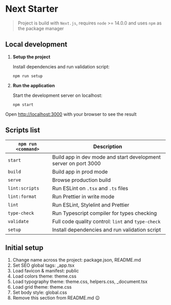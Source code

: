 # Next Starter

> Project is build with `Next.js`, requires `node` >= 14.0.0 and uses `npm` as the package manager

## Local development

1. **Setup the project**

   Install dependencies and run validation script:

   ```shell
   npm run setup
   ```

1. **Run the application**

   Start the development server on localhost:

   ```shell
   npm start
   ```

Open [http://localhost:3000](http://localhost:3000) with your browser to see the result

## Scripts list

| `npm run <command>` | Description                                                     |
| ------------------- | --------------------------------------------------------------- |
| `start`             | Build app in dev mode and start development server on port 3000 |
| `build`             | Build app in prod mode                                          |
| `serve`             | Browse production build                                         |
| `lint:scripts`      | Run ESLint on `.tsx` and `.ts` files                            |
| `lint:format`       | Run Prettier in write mode                                      |
| `lint`              | Run ESLint, Stylelint and Prettier                              |
| `type-check`        | Run Typescript compiler for types checking                      |
| `validate`          | Full code quality control: `lint` and `type-check`              |
| `setup`             | Install dependencies and run validation script                  |

## Initial setup

1. Change name across the project: package.json, README.md
1. Set SEO global tags: \_app.tsx
1. Load favicon & manifest: public
1. Load colors theme: theme.css
1. Load typography theme: theme.css, helpers.css, \_document.tsx
1. Load grid theme: theme.css
1. Set body style: global.css
1. Remove this section from README.md 😉
